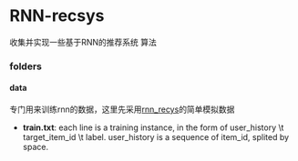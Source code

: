 # RNN-recsys
收集并实现一些基于RNN的推荐系统 算法

### folders
#### data
专门用来训练rnn的数据，这里先采用[rnn_recys](https://github.com/Leavingseason/rnn_recsys)的简单模拟数据
* **train.txt**: each line is a training instance, in the form of user_history \t target_item_id \t label. user_history is a sequence of item_id, splited by space.
<!--stackedit_data:
eyJoaXN0b3J5IjpbLTE2NTQ1MTQ4MDZdfQ==
-->